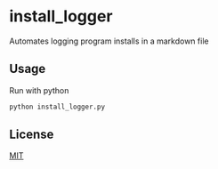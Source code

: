 # install_logger
Automates logging program installs in a markdown file

## Usage
Run with python
```bash
python install_logger.py
```

## License
[MIT](https://choosealicense.com/licenses/mit/)
